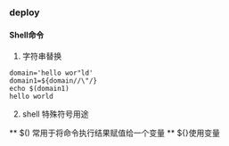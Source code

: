 ### deploy

#### Shell命令
1. 字符串替换 
```
domain='hello wor"ld'
domain1=${domain//\"/}
echo $(domain1)
hello world
```
2. shell 特殊符号用途

** $() 常用于将命令执行结果赋值给一个变量
** ${}使用变量


